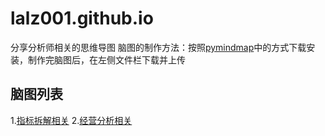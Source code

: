 # lalz001.github.io
分享分析师相关的思维导图
脑图的制作方法：按照[pymindmap](https://github.com/lalz001/pymindmap)中的方式下载安装，制作完脑图后，在左侧文件栏下载并上传
## 脑图列表
1.[指标拆解相关](https://lalz001.github.io/public/%E6%8C%87%E6%A0%87%E6%8B%86%E8%A7%A3/#!/printers)
2.[经营分析相关](https://lalz001.github.io/public/%E7%BB%8F%E8%90%A5%E5%88%86%E6%9E%90/#!/printers)

